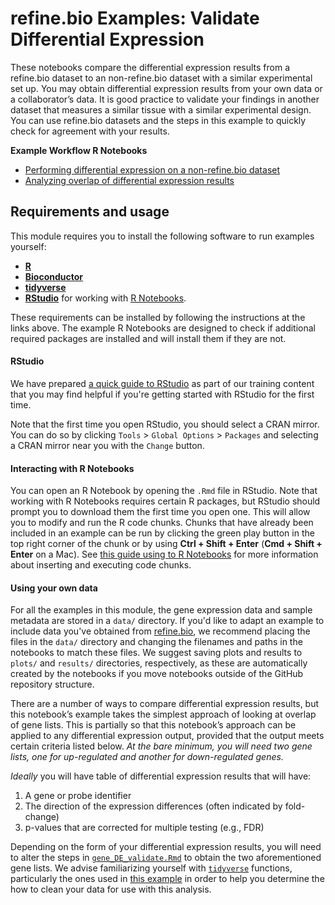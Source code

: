 # refine.bio Examples: Validate Differential Expression

These notebooks compare the differential expression results from a refine.bio dataset to an non-refine.bio dataset with a similar experimental set up.
You may obtain differential expression results from your own data or a collaborator’s data. It is good practice to validate your findings in another dataset that measures a similar tissue with a similar experimental design.
You can use refine.bio datasets and the steps in this example to quickly check for agreement with your results.

**Example Workflow R Notebooks**

* [Performing differential expression on a non-refine.bio dataset](https://alexslemonade.github.io/refinebio-examples/validate-differential-expression/author_processed_DE.nb.html)
* [Analyzing overlap of differential expression results](https://alexslemonade.github.io/refinebio-examples/validate-differential-expression/gene_DE_validate.nb.html)

## Requirements and usage

This module requires you to install the following software to run examples yourself:

* [**R**](https://cran.r-project.org/)
* [**Bioconductor**](https://bioconductor.org/install/)
* [**tidyverse**](https://www.tidyverse.org/)
* [**RStudio**](https://www.rstudio.com/products/RStudio/) for working with [R Notebooks](https://bookdown.org/yihui/rmarkdown/notebook.html).

These requirements can be installed by following the instructions at the links above.
The example R Notebooks are designed to check if additional required packages are installed and will install them if they are not.

#### RStudio

We have prepared [a quick guide to RStudio](https://github.com/AlexsLemonade/training-modules/blob/master/intro_to_R_tidyverse/00-rstudio_guide.md) as part of our training content that you may find helpful if you're getting started with RStudio for the first time.

Note that the first time you open RStudio, you should select a CRAN mirror.
You can do so by clicking `Tools` > `Global Options` > `Packages` and selecting a CRAN mirror near you with the `Change` button.

#### Interacting with R Notebooks

You can open an R Notebook by opening the `.Rmd` file in RStudio.
Note that working with R Notebooks requires certain R packages, but RStudio should prompt you to download them the first time you open one.
This will allow you to modify and run the R code chunks.
Chunks that have already been included in an example can be run by clicking the green play button in the top right corner of the chunk or by using **Ctrl + Shift + Enter** (**Cmd + Shift + Enter** on a Mac).
See [this guide using to R Notebooks](https://bookdown.org/yihui/rmarkdown/notebook.html#using-notebooks) for more information about inserting and executing code chunks.

#### Using your own data

For all the examples in this module, the gene expression data and sample metadata are stored in a `data/` directory.
If you'd like to adapt an example to include data you've obtained from [refine.bio](https://www.refine.bio/), we recommend placing the files in the `data/` directory and changing the filenames and paths in the notebooks to match these files.
We suggest saving plots and results to `plots/` and `results/` directories, respectively, as these are automatically created by the notebooks if you move notebooks outside of the GitHub repository structure.

There are a number of ways to compare differential expression results, but this notebook’s example takes the simplest approach of looking at overlap of gene lists.
This is partially so that this notebook’s approach can be applied to any differential expression output, provided that the output meets certain criteria listed below. *At the bare minimum, you will need two gene lists, one for up-regulated and another for down-regulated genes.*

*Ideally* you will have table of differential expression results that will have:

1) A gene or probe identifier
2) The direction of the expression differences (often indicated by fold-change)
3) p-values that are corrected for multiple testing (e.g., FDR)

Depending on the form of your differential expression results, you will need to alter the steps in [`gene_DE_validate.Rmd`](./gene_DE_validate.nb.html) to obtain the two aforementioned gene lists.
We advise familiarizing yourself with [`tidyverse`](https://www.tidyverse.org/) functions, particularly the ones used in [this example](./gene_DE_validate.nb.html) in order to help you determine the how to clean your data for use with this analysis.
